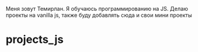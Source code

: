 Меня зовут Темирлан. Я обучаюсь программированию на JS. Делаю проекты на vanilla js, также буду добавлять сюда и свои мини проекты
# projects_js
